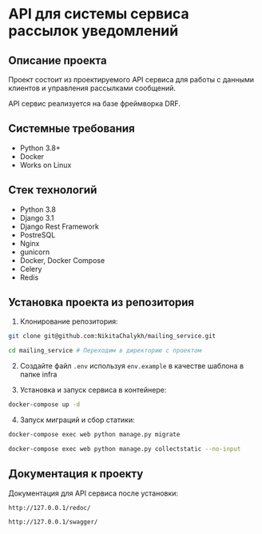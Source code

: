 API для системы сервиса рассылок уведомлений
=====

Описание проекта
----------
Проект состоит из проектируемого API сервиса для работы с данными клиентов и управления рассылками сообщений.

API сервис реализуется на базе фреймворка DRF.

Системные требования
----------

* Python 3.8+
* Docker
* Works on Linux

Стек технологий
----------

* Python 3.8
* Django 3.1
* Django Rest Framework
* PostreSQL
* Nginx
* gunicorn
* Docker, Docker Compose
* Сelery
* Redis

Установка проекта из репозитория
----------
1. Клонирование репозитория:
```bash 
git clone git@github.com:NikitaChalykh/mailing_service.git

cd mailing_service # Переходим в директорию с проектом
```

2. Создайте файл ```.env``` используя ```env.example``` в качестве шаблона в папке infra

3. Установка и запуск сервиса в контейнере:
```bash 
docker-compose up -d
```

4. Запуск миграций и сбор статики:
```bash 
docker-compose exec web python manage.py migrate

docker-compose exec web python manage.py collectstatic --no-input 
```

Документация к проекту
----------
Документация для API сервиса после установки: 

```http://127.0.0.1/redoc/```

```http://127.0.0.1/swagger/```

